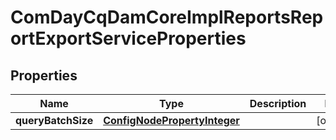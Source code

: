 

# ComDayCqDamCoreImplReportsReportExportServiceProperties

## Properties

Name | Type | Description | Notes
------------ | ------------- | ------------- | -------------
**queryBatchSize** | [**ConfigNodePropertyInteger**](ConfigNodePropertyInteger.md) |  |  [optional]



